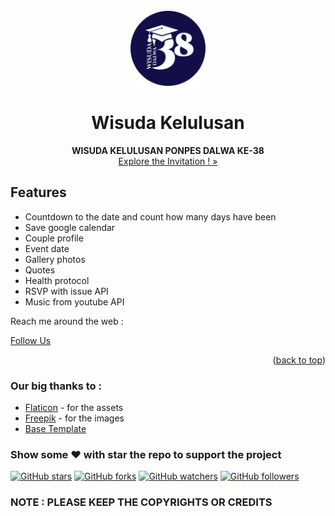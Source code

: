 <div id="top"></div>
<!--
*** Thanks for checking out our wedding invitation template.
*** Don't forget to give the project a star!
*** Thanks again! Now go create something AMAZING! :D
-->


<!-- PROJECT LOGO -->
<br />
<div align="center">
  <a href="https://alifathin.github.io/design/">
    <img src="images/readme/favicon.png" alt="Logo" width="120" height="120">
  </a>

  <h1 align="center">Wisuda Kelulusan</h1>

  <p align="center">
    <strong>WISUDA KELULUSAN PONPES DALWA KE-38</strong>
    <br />
    <a href="https://alifathin.github.io/invitation/">Explore the Invitation ! »</a>
    <br />
  </p>
</div>

## Features
- Countdown to the date and count how many days have been
- Save google calendar
- Couple profile
- Event date
- Gallery photos
- Quotes
- Health protocol
- RSVP with issue API
- Music from youtube API



Reach me around the web :

<a href="https://www.instagram.com/afh_grafics/" target="_blank">Follow Us</a>
<!--<a href="https://twitter.com/ngodingsolusi" target="_blank">
<img src="https://img.shields.io/badge/Twitter-%231DA1F2.svg?&style=flat-square&logo=twitter&logoColor=white" alt="Twitter">
</a>
<a href="https://dev.to/ABSphreak" target="_blank">
<img src="https://img.shields.io/badge/DEV-%230A0A0A.svg?&style=flat-square&logo=DEV.to&logoColor=white" alt="DEV.to">
</a>
<a href="https://open.spotify.com/user/0170agi99s5hh187g7mtz245b" target="_blank">
<img src="https://img.shields.io/badge/Spotify-%231ED760.svg?&style=flat-square&logo=spotify&logoColor=white" alt="Spotify">
</a>-->


<p align="right">(<a href="#top">back to top</a>)</p>


### Our big thanks to :
- [Flaticon](https://flaticon.com) - for the assets
- [Freepik](https://freepik.com) - for the images
- [Base Template](https://technext.github.io/wedding/)

### Show some :heart: with star the repo to support the project
[![GitHub stars](https://img.shields.io/github/stars/ngodingsolusi/the-wedding-of-rehan-maulidan.svg?style=social&label=Star)](https://github.com/ngodingsolusi/the-wedding-of-rehan-maulidan)
[![GitHub forks](https://img.shields.io/github/forks/ngodingsolusi/the-wedding-of-rehan-maulidan.svg?style=social&label=Fork)](https://github.com/ngodingsolusi/the-wedding-of-rehan-maulidan)
[![GitHub watchers](https://img.shields.io/github/watchers/ngodingsolusi/the-wedding-of-rehan-maulidan.svg?style=social&label=Watch)](https://github.com/ngodingsolusi/the-wedding-of-rehan-maulidan)
[![GitHub followers](https://img.shields.io/github/followers/maulidannashuha.svg?style=social&label=Follow)](https://github.com/maulidannashuha)

### NOTE : PLEASE KEEP THE COPYRIGHTS OR CREDITS

